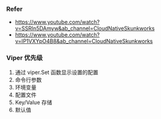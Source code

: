 ### Refer
- https://www.youtube.com/watch?v=SSRIn5DAmyw&ab_channel=CloudNativeSkunkworks
- https://www.youtube.com/watch?v=IP1VXYpO4B8&ab_channel=CloudNativeSkunkworks


### Viper 优先级
1. 通过 viper.Set 函数显示设置的配置
2. 命令行参数
3. 环境变量
4. 配置文件
5. Key/Value 存储
6. 默认值
